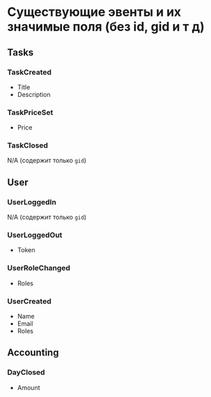 # Существующие эвенты и их значимые поля (без id, gid и т д)

## Tasks

### TaskCreated

- Title
- Description

### TaskPriceSet

- Price

### TaskClosed

N/A (содержит только `gid`)

## User

### UserLoggedIn

N/A (содержит только `gid`)

### UserLoggedOut

- Token

### UserRoleChanged

- Roles

### UserCreated

- Name
- Email
- Roles

## Accounting

### DayClosed

- Amount

